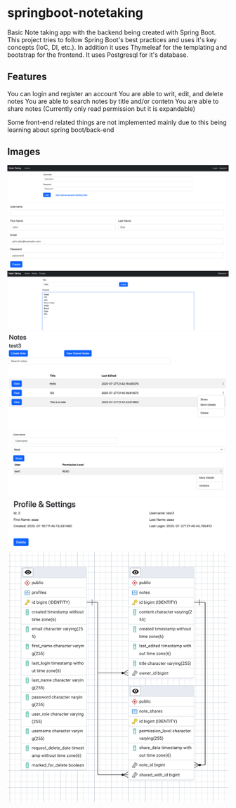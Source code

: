 # springboot-notetaking

Basic Note taking app with the backend being created with Spring Boot. This project tries to follow Spring Boot's best practices and uses it's key concepts (IoC, DI, etc.). In addition it uses Thymeleaf for the templating and bootstrap for the frontend. It uses Postgresql for it's database.

## Features
You can login and register an account
You are able to writ, edit, and delete notes
You are able to search notes by title and/or contetn
You are able to share notes (Currently only read permission but it is expandable)

Some front-end related things are not implemented mainly due to this being learning about spring boot/back-end

## Images

![Login Page](images/LoginPage.png)
![Register Page](images/RegisterPage.png)
![Creating Notes Page](images/CreateNote.png)
![Note List Page](images/NoteList.png)
![Sharing Notes Page](images/SharingNote.png)
![Profile Info Page](images/ProfileInfo.png)
![ERD Diagram](images/ERDDiagram.png)
